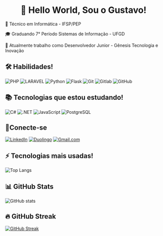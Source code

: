 <center><h1> 👋 Hello World, Sou o Gustavo! </h1></center>


🔧 Técnico em Informática - IFSP/PEP

🎓 Graduando 7° Período Sistemas de Informação - UFGD

💼 Atualmente trabalho como Desenvolvedor Junior - Gênesis Tecnologia e Inovação

## 🛠️ Habilidades!
![PHP](https://img.shields.io/badge/PHP-777BB4?style=for-the-badge&logo=php&logoColor=white)
![LARAVEL](https://img.shields.io/badge/Laravel-FF2D20?style=for-the-badge&logo=laravel&logoColor=white)
![Python](https://img.shields.io/badge/Python-3776AB?style=for-the-badge&logo=python&logoColor=white)
![Flask](https://img.shields.io/badge/Flask-000000?style=for-the-badge&logo=flask&logoColor=white)
![Git](https://img.shields.io/badge/GIT-E44C30?style=for-the-badge&logo=git&logoColor=white) 
![Gitlab](https://img.shields.io/badge/GitLab-330F63?style=for-the-badge&logo=gitlab&logoColor=white) 
![GitHub](https://img.shields.io/badge/-GitHub-181717?style=for-the-badge&logo=github)

## 📚 Tecnologias que estou estudando!
![C#](https://img.shields.io/badge/C%23-239120?style=for-the-badge&logo=c-sharp&logoColor=white)
![.NET](https://img.shields.io/badge/.NET-5C2D91?style=for-the-badge&logo=.net&logoColor=white)
![JavaScript](https://img.shields.io/badge/JavaScript-F7DF1E?style=for-the-badge&logo=javascript&logoColor=black) 
![PostgreSQL](https://img.shields.io/badge/PostgreSQL-316192?style=for-the-badge&logo=postgresql&logoColor=white) 

## 🔌Conecte-se
[![LinkedIn](https://img.shields.io/badge/LinkedIn-0077B5?style=for-the-badge&logo=linkedin&logoColor=white)](https://www.linkedin.com/in/guferreira08/) 
[![Duolingo](https://img.shields.io/badge/Duolingo-%234DC730.svg?style=for-the-badge&logo=Duolingo&logoColor=white)](https://www.duolingo.com/profile/Gustavo_FFReis)
[![Gmail.com](https://img.shields.io/badge/Gmail-D14836?style=for-the-badge&logo=gmail&logoColor=white)](mailto:gbrasilreis08@gmail.com)

## ⚡ Tecnologias mais usadas!
![Top Langs](https://github-readme-stats-git-masterrstaa-rickstaa.vercel.app/api/top-langs/?username=gustavo0867&theme=midnight-purple&layout=compact&bg_color=000&border_color=8300ff&text_color=FFF)

## 📊 GitHub Stats
![GitHub stats](https://github-readme-stats.vercel.app/api?username=gustavo0867&hide_title=true&border_color=8300ff&theme=midnight-purple&show_icons=true)

## 🔥 GitHub Streak
[![GitHub Streak](https://streak-stats.demolab.com/?user=gustavo0867&theme=midnight-purple&background=000&border=8300ff&dates=FFF)](https://git.io/streak-stats)
